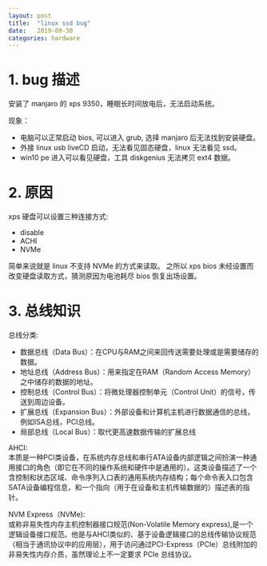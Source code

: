 ```yaml
---
layout: post
title:  "linux ssd bug"
date:   2019-09-30
categories: hardware
---
```


# 1. bug 描述
安装了 manjaro 的 xps 9350，睡眠长时间放电后，无法启动系统。

现象：

- 电脑可以正常启动 bios, 可以进入 grub, 选择 manjaro 后无法找到安装硬盘。
- 外接 linux usb liveCD 启动，无法看见固态硬盘，linux 无法看见 ssd。
- win10 pe 进入可以看见硬盘，工具 diskgenius 无法拷贝 ext4 数据。

# 2. 原因
xps 硬盘可以设置三种连接方式:

- disable
- ACHI
- NVMe

简单来说就是 linux 不支持 NVMe 的方式来读取。
之所以 xps bios 未经设置而改变硬盘读取方式，猜测原因为电池耗尽 bios 恢复出场设置。

# 3. 总线知识

总线分类:   

- 数据总线（Data Bus）：在CPU与RAM之间来回传送需要处理或是需要储存的数据。
- 地址总线（Address Bus）：用来指定在RAM（Random Access Memory）之中储存的数据的地址。
- 控制总线（Control Bus）：将微处理器控制单元（Control Unit）的信号，传送到周边设备。
- 扩展总线（Expansion Bus）：外部设备和计算机主机进行数据通信的总线，例如ISA总线，PCI总线。
- 局部总线（Local Bus）：取代更高速数据传输的扩展总线

AHCI:  
本质是一种PCI类设备，在系统内存总线和串行ATA设备内部逻辑之间扮演一种通用接口的角色（即它在不同的操作系统和硬件中是通用的）。这类设备描述了一个含控制和状态区域、命令序列入口表的通用系统内存结构；每个命令表入口包含SATA设备编程信息，和一个指向（用于在设备和主机传输数据的）描述表的指针。

NVM Express（NVMe):  
或称非易失性内存主机控制器接口规范(Non-Volatile Memory express),是一个逻辑设备接口规范。他是与AHCI类似的、基于设备逻辑接口的总线传输协议规范（相当于通讯协议中的应用层），用于访问通过PCI-Express（PCIe）总线附加的非易失性内存介质，虽然理论上不一定要求 PCIe 总线协议。